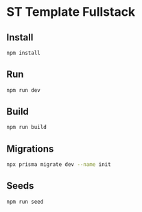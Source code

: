 # ST Template Fullstack

## Install

```bash
npm install
```

## Run

```bash
npm run dev
```

## Build

```bash
npm run build
```

## Migrations

```bash
npx prisma migrate dev --name init
```

## Seeds

```bash
npm run seed
```
